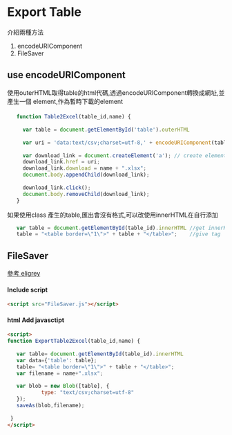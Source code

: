 # Export Table

介紹兩種方法
<ol>
    <li>encodeURIComponent</li>
    <li>FileSaver</li>
</ol>



## use encodeURIComponent

使用outerHTML取得table的html代碼,透過encodeURIComponent轉換成網址,並產生一個<a> element,作為暫時下載的element


####
 ``` javascript
    function Table2Excel(table_id,name) {
      
      var table = document.getElementById('table').outerHTML  
      
      var uri = 'data:text/csv;charset=utf-8,' + encodeURIComponent(table);         
      
      var download_link = document.createElement('a'); // create element
      download_link.href = uri;  
      download_link.download = name + ".xlsx"; 
      document.body.appendChild(download_link);
      
      download_link.click();
      document.body.removeChild(download_link);
    }   
```
如果使用class 產生的table,匯出會沒有格式,可以改使用innerHTML在自行添加
 ``` javascript
    var table = document.getElementById(table_id).innerHTML //get innerHTML        
    table = "<table border=\"1\">" + table + "</table>"; 	//give tag    
```


## FileSaver

<a href = https://github.com/eligrey/FileSaver.js/>參考 eligrey </a>


#### Include script

```html
<script src="FileSaver.js"></script>
```

#### html Add javasctipt
 ``` html
<script>
function ExportTable2Excel(table_id,name) {
          
    var table= document.getElementById(table_id).innerHTML
    var data={'table': table}; 
    table= "<table border=\"1\">" + table + "</table>";    
    var filename = name+".xlsx"; 
    
    var blob = new Blob([table], {
            type: "text/csv;charset=utf-8"
    });          
    saveAs(blob,filename);
  
  }  
</script>
```

















